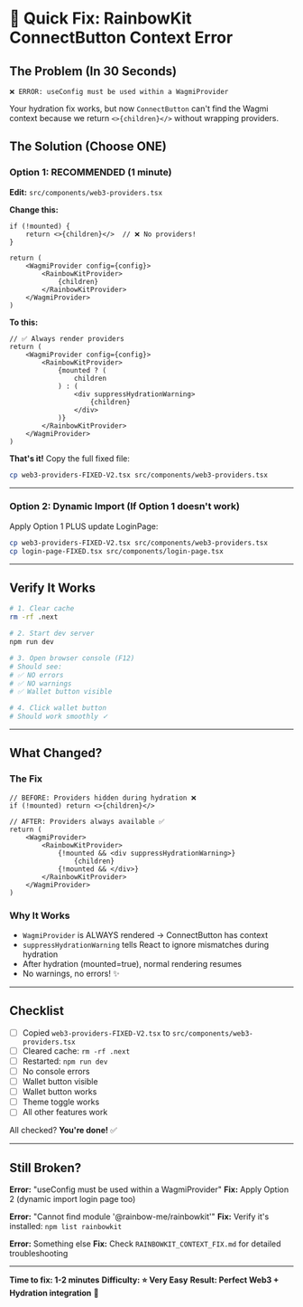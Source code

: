 # 🚀 Quick Fix: RainbowKit ConnectButton Context Error

## The Problem (In 30 Seconds)

```
❌ ERROR: useConfig must be used within a WagmiProvider
```

Your hydration fix works, but now `ConnectButton` can't find the Wagmi context because we return `<>{children}</>` without wrapping providers.

## The Solution (Choose ONE)

### Option 1: RECOMMENDED (1 minute)

**Edit:** `src/components/web3-providers.tsx`

**Change this:**
```tsx
if (!mounted) {
    return <>{children}</>  // ❌ No providers!
}

return (
    <WagmiProvider config={config}>
        <RainbowKitProvider>
            {children}
        </RainbowKitProvider>
    </WagmiProvider>
)
```

**To this:**
```tsx
// ✅ Always render providers
return (
    <WagmiProvider config={config}>
        <RainbowKitProvider>
            {mounted ? (
                children
            ) : (
                <div suppressHydrationWarning>
                    {children}
                </div>
            )}
        </RainbowKitProvider>
    </WagmiProvider>
)
```

**That's it!** Copy the full fixed file:
```bash
cp web3-providers-FIXED-V2.tsx src/components/web3-providers.tsx
```

---

### Option 2: Dynamic Import (If Option 1 doesn't work)

Apply Option 1 PLUS update LoginPage:

```bash
cp web3-providers-FIXED-V2.tsx src/components/web3-providers.tsx
cp login-page-FIXED.tsx src/components/login-page.tsx
```

---

## Verify It Works

```bash
# 1. Clear cache
rm -rf .next

# 2. Start dev server
npm run dev

# 3. Open browser console (F12)
# Should see:
# ✅ NO errors
# ✅ NO warnings
# ✅ Wallet button visible

# 4. Click wallet button
# Should work smoothly ✓
```

---

## What Changed?

### The Fix
```tsx
// BEFORE: Providers hidden during hydration ❌
if (!mounted) return <>{children}</>

// AFTER: Providers always available ✅
return (
    <WagmiProvider>
        <RainbowKitProvider>
            {!mounted && <div suppressHydrationWarning>}
                {children}
            {!mounted && </div>}
        </RainbowKitProvider>
    </WagmiProvider>
)
```

### Why It Works
- `WagmiProvider` is ALWAYS rendered → ConnectButton has context
- `suppressHydrationWarning` tells React to ignore mismatches during hydration
- After hydration (mounted=true), normal rendering resumes
- No warnings, no errors! ✨

---

## Checklist

- [ ] Copied `web3-providers-FIXED-V2.tsx` to `src/components/web3-providers.tsx`
- [ ] Cleared cache: `rm -rf .next`
- [ ] Restarted: `npm run dev`
- [ ] No console errors
- [ ] Wallet button visible
- [ ] Wallet button works
- [ ] Theme toggle works
- [ ] All other features work

All checked? **You're done!** ✅

---

## Still Broken?

**Error:** "useConfig must be used within a WagmiProvider"
**Fix:** Apply Option 2 (dynamic import login page too)

**Error:** "Cannot find module '@rainbow-me/rainbowkit'"
**Fix:** Verify it's installed: `npm list rainbowkit`

**Error:** Something else
**Fix:** Check `RAINBOWKIT_CONTEXT_FIX.md` for detailed troubleshooting

---

**Time to fix: 1-2 minutes**
**Difficulty: ⭐ Very Easy**
**Result: Perfect Web3 + Hydration integration** 🎉

